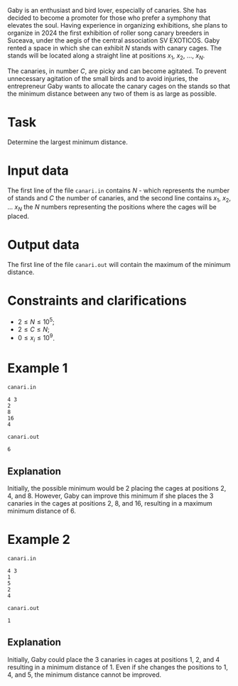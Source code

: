 Gaby is an enthusiast and bird lover, especially of canaries. She has decided to become a promoter for those who prefer a symphony that elevates the soul. Having experience in organizing exhibitions, she plans to organize in 2024 the first exhibition of roller song canary breeders in Suceava, under the aegis of the central association SV EXOTICOS. Gaby rented a space in which she can exhibit $N$ stands with canary cages. The stands will be located along a straight line at positions $x_1$, $x_2$, ..., $x_N$.

The canaries, in number $C$, are picky and can become agitated. To prevent unnecessary agitation of the small birds and to avoid injuries, the entrepreneur Gaby wants to allocate the canary cages on the stands so that the minimum distance between any two of them is as large as possible.

# Task

Determine the largest minimum distance.

# Input data

The first line of the file `canari.in` contains $N$ - which represents the number of stands and $C$ the number of canaries, and the second line contains $x_1$, $x_2$, ... $x_N$ the $N$ numbers representing the positions where the cages will be placed.

# Output data

The first line of the file `canari.out` will contain the maximum of the minimum distance.

# Constraints and clarifications

- $2 \leq N \leq 10^5$;
- $2 \leq C \leq N$;
- $0 \leq x_i \leq 10^9$.

# Example 1

`canari.in`
```
4 3
2
8
16
4
```

`canari.out`
```
6
```

## Explanation

Initially, the possible minimum would be $2$ placing the cages at positions $2$, $4$, and $8$. However, Gaby can improve this minimum if she places the 3 canaries in the cages at positions $2$, $8$, and $16$, resulting in a maximum minimum distance of $6$.

# Example 2

`canari.in`
```
4 3
1
5
2
4
```

`canari.out`
```
1
```

## Explanation

Initially, Gaby could place the 3 canaries in cages at positions $1$, $2$, and $4$ resulting in a minimum distance of $1$. Even if she changes the positions to $1$, $4$, and $5$, the minimum distance cannot be improved.